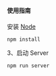 #### 使用指南

安装 [Node](http://nodejs.cn/) 

```
npm install
```

3、启动 Server

```
npm run server
```

